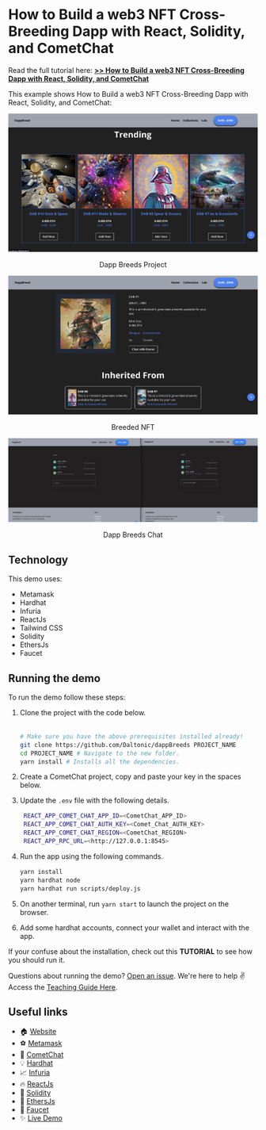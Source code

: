 # How to Build a web3 NFT Cross-Breeding Dapp with React, Solidity, and CometChat

Read the full tutorial here: [**>> How to Build a web3 NFT Cross-Breeding Dapp with React, Solidity, and CometChat**](https://daltonic.github.io)

This example shows How to Build a web3 NFT Cross-Breeding Dapp with React, Solidity, and CometChat:

![Dapp Breeds Project](./screenshots/0.png)

<center><figcaption>Dapp Breeds Project</figcaption></center>

![Breeded NFT](./screenshots/2.png)

<center><figcaption>Breeded NFT</figcaption></center>

![Dapp Breeds Chat](./screenshots/1.gif)

<center><figcaption>Dapp Breeds Chat</figcaption></center>

## Technology

This demo uses:

- Metamask
- Hardhat
- Infuria
- ReactJs
- Tailwind CSS
- Solidity
- EthersJs
- Faucet

## Running the demo

To run the demo follow these steps:

1. Clone the project with the code below.

   ```sh

   # Make sure you have the above prerequisites installed already!
   git clone https://github.com/Daltonic/dappBreeds PROJECT_NAME
   cd PROJECT_NAME # Navigate to the new folder.
   yarn install # Installs all the dependencies.
   ```

2. Create a CometChat project, copy and paste your key in the spaces below.
3. Update the `.env` file with the following details.
   ```sh
    REACT_APP_COMET_CHAT_APP_ID=<CometChat_APP_ID>
    REACT_APP_COMET_CHAT_AUTH_KEY=<Comet_Chat_AUTH_KEY>
    REACT_APP_COMET_CHAT_REGION=<CometChat_REGION>
    REACT_APP_RPC_URL=<http://127.0.0.1:8545>
   ```
4. Run the app using the following commands.
   ```sh
   yarn install
   yarn hardhat node
   yarn hardhat run scripts/deploy.js
   ```
5. On another terminal, run `yarn start` to launch the project on the browser.
6. Add some hardhat accounts, connect your wallet and interact with the app.
   <br/>

If your confuse about the installation, check out this **TUTORIAL** to see how you should run it.

Questions about running the demo? [Open an issue](https://github.com/Daltonic/dappBreeds/issues). We're here to help ✌️
Access the [Teaching Guide Here](https://docs.google.com/document/d/13bBRyAO0bEwRt776FXbYgWm6-OBFiUu6zTeOgRbXXyI/edit?usp=sharing).

## Useful links

- 🏠 [Website](https://dappmentors.org/)
- ⚽ [Metamask](https://metamask.io/)
- 🚀 [CometChat](https://try.cometchat.com/oj0s7hrm5v78)
- 💡 [Hardhat](https://hardhat.org/)
- 📈 [Infuria](https://infura.io/)
- 🔥 [ReactJs](https://reactjs.org/)
- 🐻 [Solidity](https://soliditylang.org/)
- 👀 [EthersJs](https://docs.ethers.io/v5/)
- 🎅 [Faucet](https://www.alchemy.com/faucets)
- ✨ [Live Demo](https://dapp-breeds.vercel.app/)
